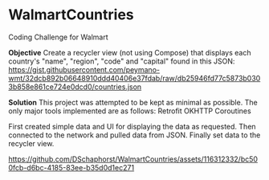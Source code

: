 # WalmartCountries
 
Coding Challenge for Walmart

**Objective**
Create a recycler view (not using Compose) that displays each country's "name", "region", "code" and "capital" found in this JSON: https://gist.githubusercontent.com/peymano-wmt/32dcb892b06648910ddd40406e37fdab/raw/db25946fd77c5873b0303b858e861ce724e0dcd0/countries.json

**Solution**
This project was attempted to be kept as minimal as possible. The only major tools implemented are as follows:
Retrofit
OKHTTP
Coroutines 

First created simple data and UI for displaying the data as requested. Then connected to the network and pulled data from JSON. Finally set data to the recycler view.

https://github.com/DSchaphorst/WalmartCountries/assets/116312332/bc500fcb-d6bc-4185-83ee-b35d0d1ec271

